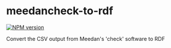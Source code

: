 # meedancheck-to-rdf
[![NPM version][npm-image]][npm-url]

Convert the CSV output from Meedan's 'check' software to RDF

[npm-image]: https://img.shields.io/npm/v/meedancheck-to-rdf.svg?style=flat-square
[npm-url]: https://npmjs.org/package/meedancheck-to-rdf
